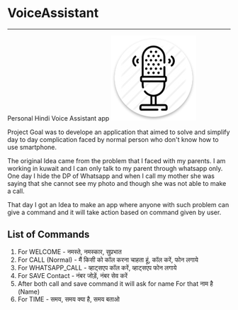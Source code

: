 # VoiceAssistant
<hr/>
Personal Hindi Voice Assistant app 
<img src="https://github.com/Rajnish23/VoiceAssistant/blob/master/app/src/main/res/mipmap-xxxhdpi/ic_launcher.png" />

Project Goal was to develope an application that aimed to solve and simplify day to day complication faced by normal person who don't know how to use smartphone.

The original Idea came from the problem that I faced with my parents. I am working in kuwait and I can only talk to my parent through whatsapp only. One day I hide the DP of Whatsapp and when I call my mother she was saying that she cannot see my photo and though she was not able to make a call.

That day I got an Idea to make an app where anyone with such problem can give a command and it will take action based on command given by user.

## List of Commands
<ol>
   <li> For WELCOME -  नमस्ते, नमस्कार, सुप्रभात</li>
   <li> For CALL (Normal) - मैं किसी को कॉल करना चाहता हूं, कॉल करें, फोन लगाये</li>
   <li> For WHATSAPP_CALL - व्हाट्सएप कॉल करें, व्हाट्सएप फोन लगाये</li>
   <li> For SAVE Contact - नंबर जोड़ें, नंबर सेव करें</li>
   <li> After both call and save command it will ask for name For that नाम है (Name)</li>
   <li> For TIME - समय, समय क्या है, समय बताओ </li>
</ol>
